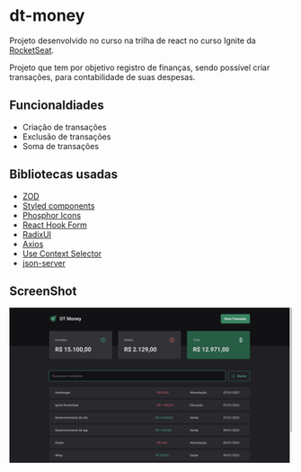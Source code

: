 # dt-money


Projeto desenvolvido no curso na trilha de react no curso Ignite da [RocketSeat](https://app.rocketseat.com.br/?).

Projeto que tem por objetivo registro de finanças, sendo possível criar transações, para contabilidade de suas despesas.

## Funcionaldiades 

- Criação de transações
- Exclusão de transações
- Soma de transações

## Bibliotecas usadas

- [ZOD](https://zod.dev/)
- [Styled components](https://styled-components.com/)
- [Phosphor Icons ](https://phosphoricons.com/)
- [React Hook Form](https://react-hook-form.com/)
- [RadixUI](https://www.radix-ui.com/)
- [Axios](https://axios-http.com/ptbr/docs/intro)
- [Use Context Selector](https://www.npmjs.com/package/use-context-selector)
- [json-server](https://github.com/typicode/json-server)

## ScreenShot

![Imagem do Projeto ](public/PrintSite.png)
